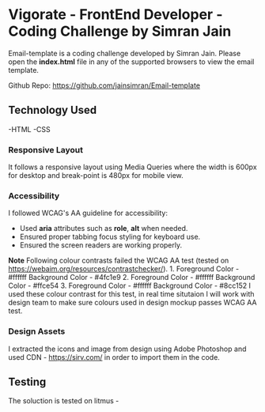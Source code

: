 # Vigorate - FrontEnd Developer - Coding Challenge by Simran Jain

Email-template is a coding challenge developed by Simran Jain.
Please open the **index.html** file in any of the supported browsers to view the email template.

Github Repo: https://github.com/jainsimran/Email-template

## Technology Used

-HTML
-CSS

### Responsive Layout

It follows a responsive layout using Media Queries where the width is 600px for desktop and break-point is 480px for mobile view.

### Accessibility

I followed WCAG's AA guideline for accessibility:

- Used **aria** attributes such as **role**, **alt** when needed.
- Ensured proper tabbing focus styling for keyboard use.
- Ensured the screen readers are working properly.

**Note**
Following colour contrasts failed the WCAG AA test (tested on https://webaim.org/resources/contrastchecker/). 1. Foreground Color - #ffffff Background Color - #4fc1e9 2. Foreground Color - #ffffff Background Color - #ffce54 3. Foreground Color - #ffffff Background Color - #8cc152
I used these colour contrast for this test, in real time situtaion I will work with design team to make sure colours used in design mockup passes WCAG AA test.

### Design Assets

I extracted the icons and image from design using Adobe Photoshop and used CDN - https://sirv.com/ in order to import them in the code.

## Testing

The soluction is tested on litmus -
